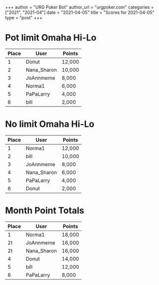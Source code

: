 +++
author = "URG Poker Bot"
author_url = "urgpoker.com"
categories = ["2021", "2021-04"]
date = "2021-04-05"
title = "Scores for 2021-04-05"
type = "post"
+++
# Pot limit Omaha Hi-Lo

| Place | User | Points |
|-------|------|--------|
| 1 | Donut | 12,000 |
| 2 | Nana_Sharon | 10,000 |
| 3 | JoAnnmeme | 8,000 |
| 4 | Norma1 | 6,000 |
| 5 | PaPaLarry | 4,000 |
| 6 | bill | 2,000 |

# No limit Omaha Hi-Lo

| Place | User | Points |
|-------|------|--------|
| 1 | Norma1 | 12,000 |
| 2 | bill | 10,000 |
| 3 | JoAnnmeme | 8,000 |
| 4 | Nana_Sharon | 6,000 |
| 5 | PaPaLarry | 4,000 |
| 6 | Donut | 2,000 |

# Month Point Totals

| Place | User | Points |
|-------|------|--------|
| 1 | Norma1 | 18,000 |
| 2t | JoAnnmeme | 16,000 |
| 2t | Nana_Sharon | 16,000 |
| 4 | Donut | 14,000 |
| 5 | bill | 12,000 |
| 6 | PaPaLarry | 8,000 |
